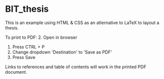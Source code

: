 # BIT_thesis

This is an example using HTML & CSS as an atlernative to LaTeX to layout a thesis.

To print to PDF:
  2. Open in browser
  1. Press CTRL + P
  2. Change dropdown 'Destination' to 'Save as PDF'
  4. Press Save
  
Links to references and table of contents will work in the printed PDF document.
